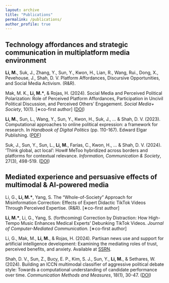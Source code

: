 ```yaml
---
layout: archive
title: "Publications"
permalink: /publications/
author_profile: true
---
```


## Technology affordances and strategic communication in multiplatform media environment
<b>Li, M.</b>, Suk, J., Zhang, Y., Sun, Y., Kwon, H., Lian, R., Wang, Rui., Dong, X., Pevehouse, J., Shah, D. V. Platform Affordances, Discursive Opportunities, and Social Media Activism. (R&R).

Mak, M. K., <b>Li, M.*</b>, & Rojas, H. (2024). Social Media and Perceived Political Polarization: Role of Perceived Platform Affordances, Participation in Uncivil Political Discussion, and Perceived Others’ Engagement. <i>Social Media+ Society</i>, 10(1). [∗co-first author] ([DOI](https://doi.org/10.1177/20563051241228595))

<b>Li, M.</b>, Sun, L., Wang, Y., Sun, Y., Kwon, H., Suk, J., ... & Shah, D. V. (2023). Computational approaches to online political expression: a framework for research. In <i>Handbook of Digital Politics</i> (pp. 110-167). Edward Elgar Publishing. ([PDF](https://www.researchgate.net/profile/Mengyu-Li-19/publication/375877051_Computational_approaches_to_online_political_expression_a_framework_for_research/links/65c8ddb01bed776ae341328f/Computational-approaches-to-online-political-expression-a-framework-for-research.pdf))

Suk, J., Sun, Y., Sun, L., <b>Li, M.</b>, Farías, C., Kwon, H., ... & Shah, D. V. (2024). ‘Think global, act local’: How# MeToo hybridized across borders and platforms for contextual relevance. <i>Information, Communication & Society</i>, 27(3), 498-519. ([DOI](https://doi.org/10.1080/1369118X.2023.2219716))

## Mediated experience and persuasive effects of multimodal & AI-powered media
Li, G., <b>Li, M.*</b>, Yang, S. The “Whole-of-Society” Approach for Misinformation Correction: Effects of Expert Didactic TikTok Videos Through Perceived Expertise. (R&R). [∗co-first author]

<b>Li, M.*</b>, Li, G., Yang, S. (forthcoming) Correction by Distraction: How High-Tempo Music Enhances Medical Experts’ Debunking TikTok Videos. <i>Journal of Computer-Mediated Communication.</i> [∗co-first author]

Li, G., Mak, M., <b>Li, M.</b>, & Rojas, H. (2024). Partisan news use and support for artificial intelligence development: Examining the mediating roles of trust, perceived benefits, and anxiety. Available at [SSRN](http://dx.doi.org/10.2139/ssrn.4763801).

Shah, D. V., Sun, Z., Bucy, E. P., Kim, S. J., Sun, Y., <b>Li, M.</b>, & Sethares, W. (2024). Building an ICCN multimodal classifier of aggressive political debate style: Towards a computational understanding of candidate performance over time. <i>Communication Methods and Measures</i>, 18(1), 30-47. ([DOI](https://doi.org/10.1080/19312458.2023.2227093))
